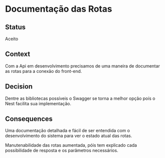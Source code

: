 # Documentação das Rotas

## Status

Aceito

## Context

Com a Api em desenvolvimento precisamos de uma maneira de documentar as rotas para a conexão do front-end.

## Decision

Dentre as bibliotecas possíveis o Swagger se torna a melhor opção poís o Nest facilita sua implementação.

## Consequences

Uma documentação detalhada e fácil de ser entendida com o desenvolvimento do sistema para ver o estado atual das rotas.

Manutenabilidade das rotas aumentada, póis tem explicado cada possibilidade de resposta e os parâmetros necessários.
